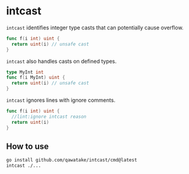 # intcast

`intcast` identifies integer type casts that can potentially cause overflow.

```go
func f(i int) uint {
  return uint(i) // unsafe cast
}
```

`intcast` also handles casts on defined types.

```go
type MyInt int
func f(i MyInt) uint {
  return uint(i) // unsafe cast
}
```

`intcast` ignores lines with ignore comments.

```go
func f(i int) uint {
  //lint:ignore intcast reason
  return uint(i)
}
```

## How to use

```sh
go install github.com/qawatake/intcast/cmd@latest
intcast ./...
```

